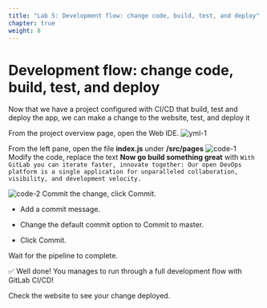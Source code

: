 ```yaml
---
title: "Lab 5: Development flow: change code, build, test, and deploy"
chapter: true
weight: 8
---
```


# Development flow: change code, build, test, and deploy

Now that we have a project configured with CI/CD that build, test and deploy the app, we can make a change to the website, test, and deploy it

From the project overview page, open the Web IDE.
![yml-1](/images/yml-1.png)

From the left pane, open the file **index.js** under **/src/pages**
![code-1](/images/code-1.png)
Modify the code, replace the text **Now go build something great** with
`With GitLab you can iterate faster, innovate together: Our open DevOps platform is a single application for unparalleled collaboration, visibility, and development velocity.`

![code-2](/images/code-2.png)
Commit the change, click Commit.

 - Add a commit message.

 - Change the default commit option to Commit to master.

 - Click Commit.

Wait for the pipeline to complete.

:white_check_mark: Well done! You manages to run through a full development flow with GitLab CI/CD!

Check the website to see your change deployed.
